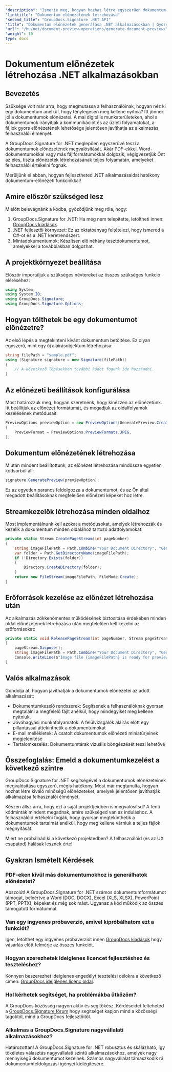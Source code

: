 ```yaml
---
"description": "Ismerje meg, hogyan hozhat létre egyszerűen dokumentum-előnézeteket .NET-alkalmazásaiban a GroupDocs.Signature segítségével. Ez a lépésről lépésre szóló útmutató segít a fejlesztőknek javítani a felhasználói élményt."
"linktitle": "Dokumentum előnézetének létrehozása"
"second_title": "GroupDocs.Signature .NET API"
"title": "Dokumentum előnézetek generálása .NET alkalmazásokban | Gyors útmutató"
"url": "/hu/net/document-preview-operations/generate-document-preview/"
"weight": 10
type: docs
---
```

# Dokumentum előnézetek létrehozása .NET alkalmazásokban

## Bevezetés

Szüksége volt már arra, hogy megmutassa a felhasználóinak, hogyan néz ki egy dokumentum anélkül, hogy ténylegesen meg kellene nyitnia? Itt jönnek jól a dokumentumok előnézetei. A mai digitális munkaterületeken, ahol a dokumentumok irányítják a kommunikációt és az üzleti folyamatokat, a fájlok gyors előnézetének lehetősége jelentősen javíthatja az alkalmazás felhasználói élményét.

A GroupDocs.Signature for .NET meglepően egyszerűvé teszi a dokumentumok előnézetének megvalósítását. Akár PDF-ekkel, Word-dokumentumokkal vagy más fájlformátumokkal dolgozik, végigvezetjük Önt az éles, tiszta előnézetek létrehozásának teljes folyamatán, amelyeket felhasználói értékelni fognak.

Merüljünk el abban, hogyan fejlesztheted .NET alkalmazásaidat hatékony dokumentum-előnézeti funkciókkal!

## Amire először szükséged lesz

Mielőtt belevágnánk a kódba, győződjünk meg róla, hogy:

1. GroupDocs.Signature for .NET: Ha még nem telepítette, letöltheti innen: [GroupDocs kiadások](https://releases.groupdocs.com/signature/net/).
2. .NET fejlesztői környezet: Ez az oktatóanyag feltételezi, hogy ismered a C#-ot és a .NET keretrendszert.
3. Mintadokumentumok: Készítsen elő néhány tesztdokumentumot, amelyekkel a továbbiakban dolgozhat.

## A projektkörnyezet beállítása

Először importáljuk a szükséges névtereket az összes szükséges funkció eléréséhez:

```csharp
using System;
using System.IO;
using GroupDocs.Signature;
using GroupDocs.Signature.Options;
```

## Hogyan tölthetek be egy dokumentumot előnézetre?

Az első lépés a megtekinteni kívánt dokumentum betöltése. Ez olyan egyszerű, mint egy új aláírásobjektum létrehozása:

```csharp
string filePath = "sample.pdf";
using (Signature signature = new Signature(filePath))
{
    // A következő lépésekben további kódot fogunk ide hozzáadni.
}
```

## Az előnézeti beállítások konfigurálása

Most határozzuk meg, hogyan szeretnénk, hogy kinézzen az előnézetünk. Itt beállítjuk az előnézet formátumát, és megadjuk az oldalfolyamok kezelésének metódusait:

```csharp
PreviewOptions previewOption = new PreviewOptions(GeneratePreview.CreatePageStream, GeneratePreview.ReleasePageStream)
{
    PreviewFormat = PreviewOptions.PreviewFormats.JPEG,
};
```

## Dokumentum előnézetének létrehozása

Miután mindent beállítottunk, az előnézet létrehozása mindössze egyetlen kódsorból áll:

```csharp
signature.GeneratePreview(previewOption);
```

Ez az egyetlen parancs feldolgozza a dokumentumot, és az Ön által megadott beállításoknak megfelelően előnézeti képeket hoz létre.

## Streamkezelők létrehozása minden oldalhoz

Most implementálnunk kell azokat a metódusokat, amelyek létrehozzák és kezelik a dokumentum minden oldalához tartozó adatfolyamokat:

```csharp
private static Stream CreatePageStream(int pageNumber)
{
    string imageFilePath = Path.Combine("Your Document Directory", "GeneratePreviewFolder", "image-" + pageNumber.ToString() + ".jpg");
    var folder = Path.GetDirectoryName(imageFilePath);
    if (!Directory.Exists(folder))
    {
        Directory.CreateDirectory(folder);
    }
    return new FileStream(imageFilePath, FileMode.Create);
}
```

## Erőforrások kezelése az előnézet létrehozása után

Az alkalmazás zökkenőmentes működésének biztosítása érdekében minden oldal előnézetének létrehozása után megfelelően kell kezelni az erőforrásokat:

```csharp
private static void ReleasePageStream(int pageNumber, Stream pageStream)
{
    pageStream.Dispose();
    string imageFilePath = Path.Combine("Your Document Directory", "GeneratePreviewFolder", "image-" + pageNumber.ToString() + ".jpg");
    Console.WriteLine($"Image file {imageFilePath} is ready for preview");
}
```

## Valós alkalmazások

Gondolja át, hogyan javíthatják a dokumentumok előnézetei az adott alkalmazását:

- Dokumentumkezelő rendszerek: Segítsenek a felhasználóknak gyorsan megtalálni a megfelelő fájlt anélkül, hogy mindegyiket meg kellene nyitniuk.
- Jóváhagyási munkafolyamatok: A felülvizsgálók aláírás előtt egy pillantással áttekinthetik a dokumentumokat
- E-mail mellékletek: A csatolt dokumentumok előnézeti miniatűrjeinek megjelenítése
- Tartalomkezelés: Dokumentumtárak vizuális böngészését teszi lehetővé

## Összefoglalás: Emeld a dokumentumkezelést a következő szintre

GroupDocs.Signature for .NET segítségével a dokumentumok előnézeteinek megvalósítása egyszerű, mégis hatékony. Most már megtanulta, hogyan hozhat létre kiváló minőségű előnézeteket, amelyek jelentősen javíthatják alkalmazása felhasználói élményét.

Készen állsz arra, hogy ezt a saját projektjeidben is megvalósítsd? A fenti kódminták mindent megadnak, amire szükséged van az induláshoz. A felhasználóid értékelni fogják, hogy gyorsan megtekinthetik a dokumentumok tartalmát anélkül, hogy meg kellene várniuk a teljes fájlok megnyitását.

Miért ne próbálnád ki a következő projektedben? A felhasználóid (és az UX csapatod) hálásak lesznek érte!

## Gyakran Ismételt Kérdések

### PDF-eken kívül más dokumentumokhoz is generálhatok előnézetet?

Abszolút! A GroupDocs.Signature for .NET számos dokumentumformátumot támogat, beleértve a Word (DOC, DOCX), Excel (XLS, XLSX), PowerPoint (PPT, PPTX), képeket és még sok mást. Ugyanaz a kód működik az összes támogatott formátumnál.

### Van egy ingyenes próbaverzió, amivel kipróbálhatom ezt a funkciót?

Igen, letölthet egy ingyenes próbaverziót innen [GroupDocs kiadások](https://releases.groupdocs.com/) hogy vásárlás előtt felmérje az összes funkciót.

### Hogyan szerezhetek ideiglenes licencet fejlesztéshez és teszteléshez?

Könnyen beszerezhet ideiglenes engedélyt tesztelési célokra a következő címen: [GroupDocs ideiglenes licenc oldal](https://purchase.groupdocs.com/temporary-license/).

### Hol kérhetek segítséget, ha problémákba ütközöm?

A GroupDocs közösség nagyon aktív és segítőkész. Kérdéseidet felteheted a [GroupDocs.Signature fórum](https://forum.groupdocs.com/c/signature/13) hogy segítséget kapjon mind a közösségi tagoktól, mind a GroupDocs fejlesztőitől.

### Alkalmas a GroupDocs.Signature nagyvállalati alkalmazásokhoz?

Határozottan! A GroupDocs.Signature for .NET robusztus és skálázható, így tökéletes választás nagyvállalati szintű alkalmazásokhoz, amelyek nagy mennyiségű dokumentumot kezelnek. Számos nagyvállalat támaszkodik rá dokumentumfeldolgozási igényei kielégítésére.